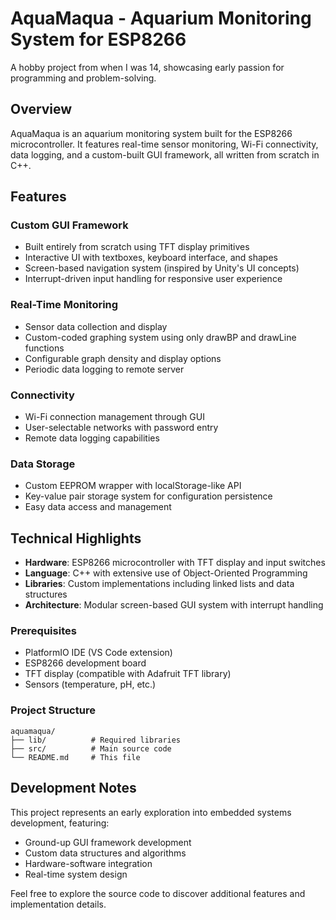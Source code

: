 # AquaMaqua - Aquarium Monitoring System for ESP8266

A hobby project from when I was 14, showcasing early passion for programming and problem-solving.

## Overview

AquaMaqua is an aquarium monitoring system built for the ESP8266 microcontroller. It features real-time sensor monitoring, Wi-Fi connectivity, data logging, and a custom-built GUI framework, all written from scratch in C++.

## Features

### Custom GUI Framework
- Built entirely from scratch using TFT display primitives
- Interactive UI with textboxes, keyboard interface, and shapes
- Screen-based navigation system (inspired by Unity's UI concepts)
- Interrupt-driven input handling for responsive user experience

### Real-Time Monitoring
- Sensor data collection and display
- Custom-coded graphing system using only drawBP and drawLine functions
- Configurable graph density and display options
- Periodic data logging to remote server

### Connectivity
- Wi-Fi connection management through GUI
- User-selectable networks with password entry
- Remote data logging capabilities

### Data Storage
- Custom EEPROM wrapper with localStorage-like API
- Key-value pair storage system for configuration persistence
- Easy data access and management

## Technical Highlights

- **Hardware**: ESP8266 microcontroller with TFT display and input switches
- **Language**: C++ with extensive use of Object-Oriented Programming
- **Libraries**: Custom implementations including linked lists and data structures
- **Architecture**: Modular screen-based GUI system with interrupt handling

### Prerequisites
- PlatformIO IDE (VS Code extension)
- ESP8266 development board
- TFT display (compatible with Adafruit TFT library)
- Sensors (temperature, pH, etc.)

### Project Structure
```
aquamaqua/
├── lib/          # Required libraries
├── src/          # Main source code
└── README.md     # This file
```

## Development Notes

This project represents an early exploration into embedded systems development, featuring:
- Ground-up GUI framework development
- Custom data structures and algorithms
- Hardware-software integration
- Real-time system design

Feel free to explore the source code to discover additional features and implementation details.

